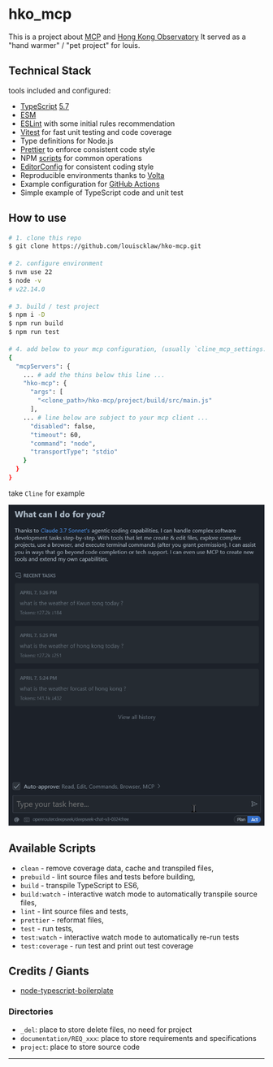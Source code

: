 # hko_mcp

This is a project about [MCP] and [Hong Kong Observatory]
It served as a "hand warmer" / "pet project" for louis.

## Technical Stack

tools included and configured:

- [TypeScript][typescript] [5.7][typescript-5-7]
- [ESM][esm]
- [ESLint][eslint] with some initial rules recommendation
- [Vitest][vitest] for fast unit testing and code coverage
- Type definitions for Node.js
- [Prettier][prettier] to enforce consistent code style
- NPM [scripts](#available-scripts) for common operations
- [EditorConfig][editorconfig] for consistent coding style
- Reproducible environments thanks to [Volta][volta]
- Example configuration for [GitHub Actions][gh-actions]
- Simple example of TypeScript code and unit test

## How to use

```bash
# 1. clone this repo
$ git clone https://github.com/louiscklaw/hko-mcp.git

# 2. configure environment
$ nvm use 22
$ node -v
# v22.14.0

# 3. build / test project
$ npm i -D
$ npm run build
$ npm run test

# 4. add below to your mcp configuration, (usually `cline_mcp_settings.json`)
{
  "mcpServers": {
    ... # add the thins below this line ...
    "hko-mcp": {
      "args": [
        "<clone_path>/hko-mcp/project/build/src/main.js"
      ],
    ... # line below are subject to your mcp client ...
      "disabled": false,
      "timeout": 60,
      "command": "node",
      "transportType": "stdio"
    }
  }
}
```

take `Cline` for example

![cline-demo](documentation/REQ_0005/cline_demo.gif)

## Available Scripts

- `clean` - remove coverage data, cache and transpiled files,
- `prebuild` - lint source files and tests before building,
- `build` - transpile TypeScript to ES6,
- `build:watch` - interactive watch mode to automatically transpile source files,
- `lint` - lint source files and tests,
- `prettier` - reformat files,
- `test` - run tests,
- `test:watch` - interactive watch mode to automatically re-run tests
- `test:coverage` - run test and print out test coverage

## Credits / Giants

- [node-typescript-boilerplate]

### Directories

- `_del`: place to store delete files, no need for project
- `documentation/REQ_xxx`: place to store requirements and specifications
- `project`: place to store source code

---
[Hong Kong Observatory]: https://www.hko.gov.hk
[MCP]: https://github.com/modelcontextprotocol
[typescript]: https://www.typescriptlang.org/
[typescript-5-7]: https://devblogs.microsoft.com/typescript/announcing-typescript-5-7/
[eslint]: https://github.com/eslint/eslint
[prettier]: https://prettier.io
[volta]: https://volta.sh
[gh-actions]: https://github.com/features/actions
[esm]: https://developer.mozilla.org/en-US/docs/Web/JavaScript/Guide/Modules
[editorconfig]: https://editorconfig.org
[vitest]: https://vitest.dev

[node-typescript-boilerplate]: https://github.com/jsynowiec/node-typescript-boilerplate
